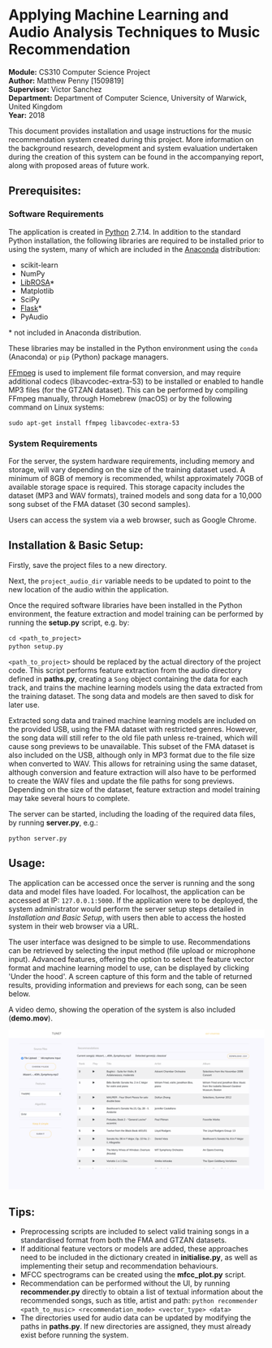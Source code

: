 # Applying Machine Learning and Audio Analysis Techniques to Music Recommendation 
**Module:** CS310 Computer Science Project  
**Author:** Matthew Penny [1509819]  
**Supervisor:** Victor Sanchez  
**Department:** Department of Computer Science, University of Warwick, United Kingdom  
**Year:** 2018
  
This document provides installation and usage instructions for the music recommendation system created during this project. More information on the background research, development and system evaluation undertaken during the creation of this system can be found in the accompanying report, along with proposed areas of future work.

## Prerequisites:
### Software Requirements
The application is created in [Python](https://www.python.org/downloads/) 2.7.14. In addition to the standard Python installation, the following libraries are required to be installed prior to using the system, many of which are included in the [Anaconda](https://www.anaconda.com/download/) distribution:

 - scikit-learn
 - NumPy
 - [LibROSA](https://librosa.github.io/)*
 - Matplotlib
 - SciPy
 - [Flask](http://flask.pocoo.org/)*
 - PyAudio

\* not included in Anaconda distribution.

These libraries may be installed in the Python environment using the `conda` (Anaconda) or `pip` (Python) package managers.

[FFmpeg](https://ffmpeg.org/) is used to implement file format conversion, and may require additional codecs (libavcodec-extra-53) to be installed or enabled to handle MP3 files (for the GTZAN dataset). This can be performed by compiling FFmpeg manually, through Homebrew (macOS) or by the following command on Linux systems:
```
sudo apt-get install ffmpeg libavcodec-extra-53
```

### System Requirements
For the server, the system hardware requirements, including memory and storage, will vary depending on the size of the training dataset used.
A minimum of 8GB of memory is recommended, whilst approximately 70GB of available storage space is required. This storage capacity includes the dataset (MP3 and WAV formats), trained models and song data for a 10,000 song subset of the FMA dataset (30 second samples).

Users can access the system via a web browser, such as Google Chrome.

## Installation & Basic Setup:
Firstly, save the project files to a new directory.  

Next, the `project_audio_dir` variable needs to be updated to point to the new location of the audio within the application.

Once the required software libraries have been installed in the Python environment, the feature extraction and model training can be performed by running the **setup.py** script, e.g. by:

    cd <path_to_project>
    python setup.py

`<path_to_project>` should be replaced by the actual directory of the project code.
This script performs feature extraction from the audio directory defined in **paths.py**, creating a `Song` object containing the data for each track, and trains the machine learning models using the data extracted from the training dataset. The song data and models are then saved to disk for later use.

Extracted song data and trained machine learning models are included on the provided USB, using the FMA dataset with restricted genres. However, the song data will still refer to the old file path unless re-trained, which will cause song previews to be unavailable. This subset of the FMA dataset is also included on the USB, although only in MP3 format due to the file size when converted to WAV. This allows for retraining using the same dataset, although conversion and feature extraction will also have to be performed to create the WAV files and update the file paths for song previews. Depending on the size of the dataset, feature extraction and model training may take several hours to complete.

The server can be started, including the loading of the required data files, by running **server.py**, e.g.:

    python server.py

## Usage:
The application can be accessed once the server is running and the song data and model files have loaded. For localhost, the application can be accessed at IP: `127.0.0.1:5000`. If the application were to be deployed, the system administrator would perform the server setup steps detailed in *Installation and Basic Setup*, with users then able to access the hosted system in their web browser via a URL.

The user interface was designed to be simple to use. Recommendations can be retrieved by selecting the input method (file upload or microphone input). Advanced features, offering the option to select the feature vector format and machine learning model to use, can be displayed by clicking 'Under the hood'. A screen capture of this form and the table of returned results, providing information and previews for each song, can be seen below.

A video demo, showing the operation of the system is also included (**demo.mov**).

![results screen](results-screen.png)

## Tips:

 - Preprocessing scripts are included to select valid training songs in
   a standardised format from both the FMA and GTZAN datasets.
 - If additional feature vectors or models are added, these approaches need to be included in the dictionary created in **initialise.py**, as well as implementing their setup and recommendation behaviours.
 - MFCC spectrograms can be created using the **mfcc_plot.py** script.
 - Recommendation can be performed without the UI, by running **recommender.py** directly to obtain a list of textual information about the recommended songs, such as title, artist and path: 
 `python recommender <path_to_music> <recommendation_mode> <vector_type> <data>`
 - The directories used for audio data can be updated by modifying the paths in **paths.py**. If new directories are assigned, they must already exist before running the system.
